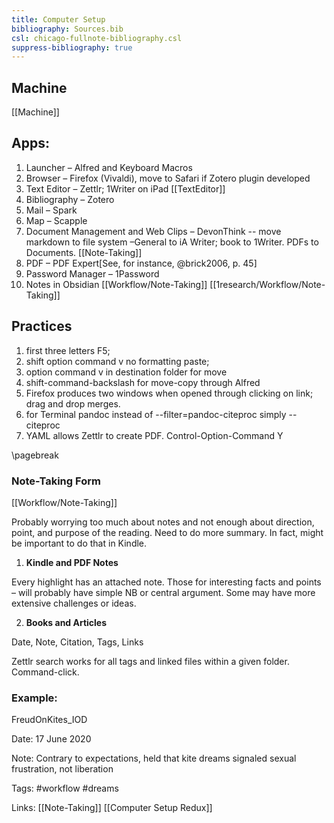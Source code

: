 ```yaml
---
title: Computer Setup
bibliography: Sources.bib
csl: chicago-fullnote-bibliography.csl
suppress-bibliography: true
---
```




## Machine
  [[Machine]]

## Apps:

1. Launcher – Alfred and Keyboard Macros
2. Browser – Firefox (Vivaldi), move to Safari if Zotero plugin developed
3. Text Editor – Zettlr;  1Writer on iPad [[TextEditor]]
4. Bibliography – Zotero
5. Mail – Spark
6. Map – Scapple
7. Document Management and Web Clips – DevonThink -- move markdown to file system –General to iA Writer; book to 1Writer. PDFs to Documents. [[Note-Taking]]
8. PDF – PDF Expert[See, for instance,  @brick2006, p. 45]
9. Password Manager – 1Password
10. Notes in Obsidian [[Workflow/Note-Taking]] [[1research/Workflow/Note-Taking]]

## Practices

1. first three letters F5;
2. shift option command v no formatting paste;
3. option command v in destination folder for move
4. shift-command-backslash for move-copy through Alfred
5. Firefox produces two windows when opened through clicking on link; drag and drop merges.
6. for Terminal pandoc instead of --filter=pandoc-citeproc simply --citeproc
7. YAML allows Zettlr to create PDF. Control-Option-Command Y

\pagebreak
### Note-Taking Form
[[Workflow/Note-Taking]]

Probably worrying too much about notes and not enough about direction, point, and purpose of the reading. Need to do more summary. In fact, might be important to do that in Kindle.

1. **Kindle and PDF Notes**

Every highlight has an attached note. Those for interesting facts and points – will probably have simple NB or central argument. Some may have more extensive challenges or ideas.


2. **Books and Articles**

Date, Note, Citation, Tags, Links

Zettlr search works for all tags and linked files within a given folder. Command-click.

### Example:
FreudOnKites_IOD

Date: 17 June 2020

Note: Contrary to expectations, held that kite dreams signaled sexual frustration, not liberation

Tags: #workflow #dreams

Links: [[Note-Taking]] [[Computer Setup Redux]]
